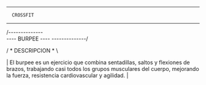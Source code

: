 ----------------------
      CROSSFIT
----------------------

/--------------\
---- BURPEE ----
\--------------/

/ * DESCRIPCION * \

| El burpee es un ejercicio que combina sentadillas, saltos y flexiones de brazos, trabajando casi todos los grupos musculares del cuerpo, mejorando la fuerza, resistencia cardiovascular y agilidad. |
